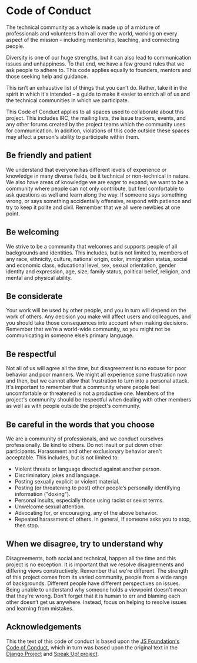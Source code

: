 # Code of Conduct

The technical community as a whole is made up of a mixture of professionals and volunteers from all over the world, working on every aspect of the mission – including mentorship, teaching, and connecting people.

Diversity is one of our huge strengths, but it can also lead to communication issues and unhappiness. To that end, we have a few ground rules that we ask people to adhere to. This code applies equally to founders, mentors and those seeking help and guidance.

This isn’t an exhaustive list of things that you can’t do. Rather, take it in the spirit in which it's intended – a guide to make it easier to enrich all of us and the technical communities in which we participate.

This Code of Conduct applies to all spaces used to collaborate about this project. This includes IRC, the mailing lists, the issue trackers, events, and any other forums created by the project teams which the community uses for communication. In addition, violations of this code outside these spaces may affect a person's ability to participate within them.


## Be friendly and patient

We understand that everyone has different levels of experience or knowledge in many diverse fields, be it technical or non-technical in nature. We also have areas of knowledge we are eager to expand; we want to be a community where people can not only contribute, but feel comfortable to ask questions as well and learn along the way. If someone says something wrong, or says something accidentally offensive, respond with patience and try to keep it polite and civil. Remember that we all were newbies at one point.


## Be welcoming

We strive to be a community that welcomes and supports people of all backgrounds and identities. This includes, but is not limited to, members of any race, ethnicity, culture, national origin, color, immigration status, social and economic class, educational level, sex, sexual orientation, gender identity and expression, age, size, family status, political belief, religion, and mental and physical ability.


## Be considerate

Your work will be used by other people, and you in turn will depend on the work of others. Any decision you make will affect users and colleagues, and you should take those consequences into account when making decisions. Remember that we’re a world-wide community, so you might not be communicating in someone else’s primary language.


## Be respectful

Not all of us will agree all the time, but disagreement is no excuse for poor behavior and poor manners. We might all experience some frustration now and then, but we cannot allow that frustration to turn into a personal attack. It's important to remember that a community where people feel uncomfortable or threatened is not a productive one. Members of the project's community should be respectful when dealing with other members as well as with people outside the project's community.


## Be careful in the words that you choose

We are a community of professionals, and we conduct ourselves professionally. Be kind to others. Do not insult or put down other participants. Harassment and other exclusionary behavior aren't acceptable. This includes, but is not limited to:

-   Violent threats or language directed against another person.
-   Discriminatory jokes and language.
-   Posting sexually explicit or violent material.
-   Posting (or threatening to post) other people’s personally identifying information ("doxing").
-   Personal insults, especially those using racist or sexist terms.
-   Unwelcome sexual attention.
-   Advocating for, or encouraging, any of the above behavior.
-   Repeated harassment of others. In general, if someone asks you to stop, then stop.


## When we disagree, try to understand why

Disagreements, both social and technical, happen all the time and this project is no exception. It is important that we resolve disagreements and differing views constructively. Remember that we're different. The strength of this project comes from its varied community, people from a wide range of backgrounds. Different people have different perspectives on issues. Being unable to understand why someone holds a viewpoint doesn't mean that they're wrong. Don't forget that it is human to err and blaming each other doesn’t get us anywhere. Instead, focus on helping to resolve issues and learning from mistakes.


## Acknowledgements

This the text of this code of conduct is based upon the [JS Foundation's Code of Conduct]( https://js.foundation/community/code-of-conduct ), which in turn was based upon the original text in the [Django Project]( https://www.djangoproject.com/conduct/ ) and [Speak Up! project]( http://web.archive.org/web/20141109123859/http://speakup.io/coc.html ).

